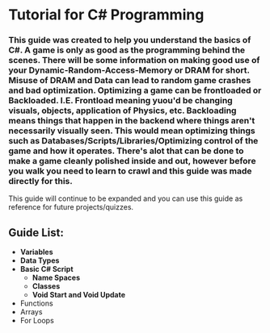 # Tutorial for C# Programming

### This guide was created to help you understand the basics of C#.  A game is only as good as the programming behind the scenes.  There will be some information on making good use of your Dynamic-Random-Access-Memory or DRAM for short.  Misuse of DRAM and Data can lead to random game crashes and bad optimization.  Optimizing a game can be frontloaded or Backloaded.  I.E. Frontload meaning yuou'd be changing visuals, objects, application of Physics, etc.  Backloading means things that happen in the backend where things aren't necessarily visually seen.  This would mean optimizing things such as Databases/Scripts/Libraries/Optimizing control of the game and how it operates.  There's alot that can be done to make a game cleanly polished inside and out, however before you walk you need to learn to crawl and this guide was made directly for this.  

This guide will continue to be expanded and you can use this guide as reference for future projects/quizzes.

## Guide List:

* **Variables**
* **Data Types**
* **Basic C# Script**
  * **Name Spaces**
  * **Classes**
  * **Void Start and Void Update**
* Functions 
* Arrays
* For Loops
